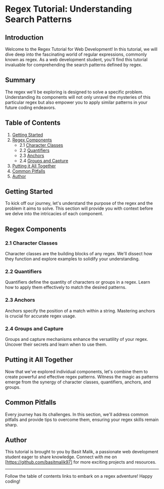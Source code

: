 # Regex Tutorial: Understanding Search Patterns

## Introduction

Welcome to the Regex Tutorial for Web Development! In this tutorial, we will dive deep into the fascinating world of regular expressions, commonly known as regex. As a web development student, you'll find this tutorial invaluable for comprehending the search patterns defined by regex.

## Summary

The regex we'll be exploring is designed to solve a specific problem. Understanding its components will not only unravel the mysteries of this particular regex but also empower you to apply similar patterns in your future coding endeavors.

## Table of Contents

1. [Getting Started](#getting-started)
2. [Regex Components](#regex-components)
   - 2.1 [Character Classes](#character-classes)
   - 2.2 [Quantifiers](#quantifiers)
   - 2.3 [Anchors](#anchors)
   - 2.4 [Groups and Capture](#groups-and-capture)
3. [Putting it All Together](#putting-it-all-together)
4. [Common Pitfalls](#common-pitfalls)
5. [Author](#author)

## Getting Started

To kick off our journey, let's understand the purpose of the regex and the problem it aims to solve. This section will provide you with context before we delve into the intricacies of each component.

## Regex Components

### 2.1 Character Classes

Character classes are the building blocks of any regex. We'll dissect how they function and explore examples to solidify your understanding.

### 2.2 Quantifiers

Quantifiers define the quantity of characters or groups in a regex. Learn how to apply them effectively to match the desired patterns.

### 2.3 Anchors

Anchors specify the position of a match within a string. Mastering anchors is crucial for accurate regex usage.

### 2.4 Groups and Capture

Groups and capture mechanisms enhance the versatility of your regex. Uncover their secrets and learn when to use them.

## Putting it All Together

Now that we've explored individual components, let's combine them to create powerful and effective regex patterns. Witness the magic as patterns emerge from the synergy of character classes, quantifiers, anchors, and groups.

## Common Pitfalls

Every journey has its challenges. In this section, we'll address common pitfalls and provide tips to overcome them, ensuring your regex skills remain sharp.

## Author

This tutorial is brought to you by Basit Malik, a passionate web development student eager to share knowledge. Connect with me on [https://github.com/basitmalik97] for more exciting projects and resources.

---

Follow the table of contents links to embark on a regex adventure! Happy coding!

